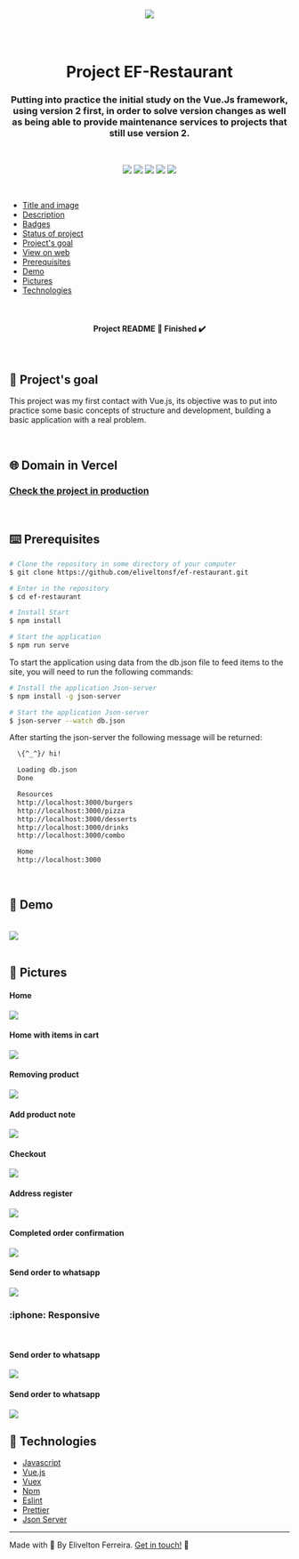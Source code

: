<h5 id="title" align="center"><img src="https://uploaddeimagens.com.br/images/004/337/782/original/logo_ef_restaurant.png?1675908576"/>
 </h5>


<br />

 <h4 id="title" align="center"></h4>

<h1 align="center">Project EF-Restaurant </h1>

<h3 id="description" align="center">
 Putting into practice the initial study on the Vue.Js framework, using version 2 first, in order to solve version changes as well as being able to provide maintenance services to projects that still use version 2.
</h3>

<br />

<p id="badges" align="center">
<img src="https://img.shields.io/badge/-Vue.JS-000?style=for-the-badge&logo=vuedotjs"/>
<img src="https://img.shields.io/badge/ESLint-000?style=for-the-badge&logo=ESLint&logoColor=4B32C3"/>
<img src="https://img.shields.io/badge/Prettier-000?style=for-the-badge&logo=Prettier&logoColor=F7B93E"/>
<img src="https://shields.io/badge/-JSON Server-000?style=for-the-badge&logo=JSON&logoColor=fff"/>
<img src="https://shields.io/badge/-Less-000?style=for-the-badge&logo=less&logoColor=fff"/>
</p>

<br />

* [Title and image](#title)
* [Description](#description)
* [Badges](#badges)
* [Status of project](#status)
* [Project's goal](#objective)
* [View on web](#domain)
* [Prerequisites](#prerequisites)
* [Demo](#demo)
* [Pictures](#pictures)
* [Technologies](#techonologies)

<br />

<h4 id="status" align="center">
  Project README 🚀 Finished ✔️
</h4>

<br />

<h2 id="objective" name="objective">
🎯 Project's goal
</h2>

This project was my first contact with Vue.js, its objective was to put into practice some basic concepts of structure and development, building a basic application with a real problem.

<br />

<h2 id="domain" name="domain">
🌐 Domain in Vercel
</h2>

###   [Check the project in production](https://eliveltonsf.github.io/flappybird-betaclone-browsers/)

<br/>

<h2 id="prerequisites" name="prerequisites">
⌨️ Prerequisites
</h2>

```bash
# Clone the repository in some directory of your computer
$ git clone https://github.com/eliveltonsf/ef-restaurant.git

# Enter in the repository
$ cd ef-restaurant

# Install Start
$ npm install

# Start the application
$ npm run serve
```

To start the application using data from the db.json file to feed items to the site, you will need to run the following commands:
```bash
# Install the application Json-server
$ npm install -g json-server

# Start the application Json-server
$ json-server --watch db.json
```

After starting the json-server the following message will be returned:
```bash
  \{^_^}/ hi!

  Loading db.json
  Done

  Resources
  http://localhost:3000/burgers
  http://localhost:3000/pizza
  http://localhost:3000/desserts
  http://localhost:3000/drinks
  http://localhost:3000/combo

  Home
  http://localhost:3000
```
<br />
<h2 id="demo" name="demo">
🎥 Demo
</h2>
<br />

<img src="https://github.com/eliveltonsf/ef-restaurant/blob/main/src/assets/ef-restaurant.gif?raw=true"/>
<br />
<br />

<h2 id="pictures" name="pictures">
📸 Pictures
</h2>

<h4>Home</h4>
 <img src="https://uploaddeimagens.com.br/images/004/425/251/full/home.png?1681212326"/>

<br />
<h4>Home with items in cart </h4>
 <img src="https://uploaddeimagens.com.br/images/004/425/252/full/home_com_itens_no_carrinho.png?1681212452"/>

<br />
<h4>Removing product </h4>
 <img src="https://uploaddeimagens.com.br/images/004/425/255/full/excluir_item.png?1681212571"/>

 <br />
<h4>Add product note </h4>
 <img src="https://uploaddeimagens.com.br/images/004/425/259/full/adicionar_observa%C3%A7%C3%A3o_do_produto.png?1681212668"/>

<br />
<h4>Checkout</h4>
 <img src="https://uploaddeimagens.com.br/images/004/425/267/original/checkout.png?1681212924"/>

<br />
<h4>Address register</h4>
 <img src="https://uploaddeimagens.com.br/images/004/425/279/full/modal_de_endere%C3%A7o.png?1681213191"/>

 <br />
<h4>Completed order confirmation</h4>
 <img src="https://uploaddeimagens.com.br/images/004/425/273/full/pedido_confirmado.png?1681213098"/>

 <br />
<h4>Send order to whatsapp</h4>
 <img src="https://uploaddeimagens.com.br/images/004/425/284/original/pedido_no_whats.png?1681213261"/>

<br />

<h3 id="responsive" name="responsive">
:iphone: Responsive
</h3>
<br />
<h4>Send order to whatsapp</h4>
<img src="https://uploaddeimagens.com.br/images/004/425/360/full/mobile2.png?1681215897"/>

<br />
<h4>Send order to whatsapp</h4>
<img src="https://uploaddeimagens.com.br/images/004/425/361/full/mobile3.png?1681215903"/>

<br />
<h2 id="techonologies" name="technologies">
🚀 Technologies
</h2>

- [Javascript](https://developer.mozilla.org/pt-BR/docs/Web/JavaScript)
- [Vue.js](https://vuejs.org/ )
- [Vuex](https://vuex.vuejs.org/)
- [Npm](https://www.npmjs.com/)
- [Eslint](https://eslint.org/)
- [Prettier](https://prettier.io/)
- [Json Server](https://github.com/typicode/json-server)


<hr>


Made with 🧡 By Elivelton Ferreira. [Get in touch!](https://www.linkedin.com/in/eliveltonsf/) :calling: